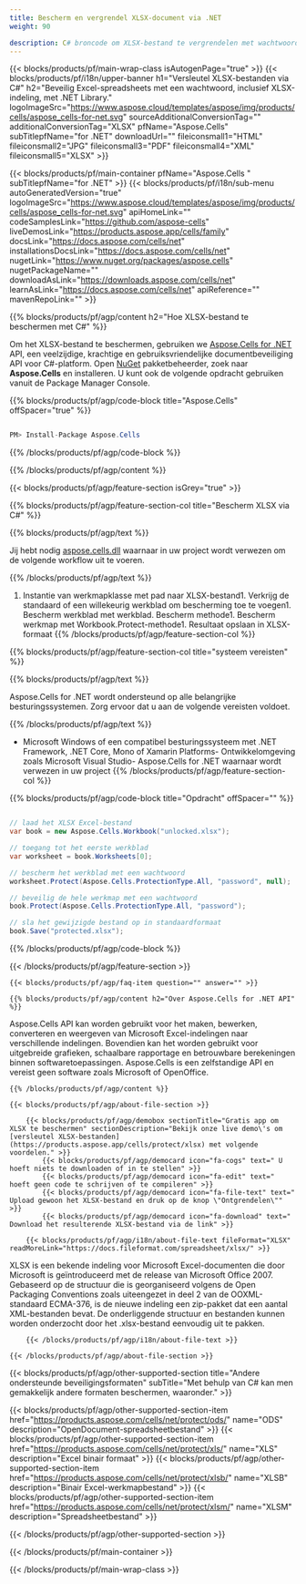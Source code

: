 ```yaml
---
title: Bescherm en vergrendel XLSX-document via .NET 
weight: 90

description: C# broncode om XLSX-bestand te vergrendelen met wachtwoord op .NET Framework, .NET Core, Mono of Xamarin Platforms.
---
```

{{< blocks/products/pf/main-wrap-class isAutogenPage="true" >}}
{{< blocks/products/pf/i18n/upper-banner h1="Versleutel XLSX-bestanden via C#" h2="Beveilig Excel-spreadsheets met een wachtwoord, inclusief XLSX-indeling, met .NET Library." logoImageSrc="https://www.aspose.cloud/templates/aspose/img/products/cells/aspose_cells-for-net.svg" sourceAdditionalConversionTag="" additionalConversionTag="XLSX" pfName="Aspose.Cells" subTitlepfName="for .NET" downloadUrl="" fileiconsmall1="HTML" fileiconsmall2="JPG" fileiconsmall3="PDF" fileiconsmall4="XML" fileiconsmall5="XLSX" >}}

{{< blocks/products/pf/main-container pfName="Aspose.Cells " subTitlepfName="for .NET" >}}
{{< blocks/products/pf/i18n/sub-menu autoGeneratedVersion="true" logoImageSrc="https://www.aspose.cloud/templates/aspose/img/products/cells/aspose_cells-for-net.svg" apiHomeLink="" codeSamplesLink="https://github.com/aspose-cells" liveDemosLink="https://products.aspose.app/cells/family" docsLink="https://docs.aspose.com/cells/net" installationsDocsLink="https://docs.aspose.com/cells/net" nugetLink="https://www.nuget.org/packages/aspose.cells" nugetPackageName="" downloadAsLink="https://downloads.aspose.com/cells/net" learnAsLink="https://docs.aspose.com/cells/net" apiReference="" mavenRepoLink="" >}}

{{% blocks/products/pf/agp/content h2="Hoe XLSX-bestand te beschermen met C#" %}}

 Om het XLSX-bestand te beschermen, gebruiken we
 [Aspose.Cells for .NET](https://products.aspose.com/cells/net) 
 API, een veelzijdige, krachtige en gebruiksvriendelijke documentbeveiliging API voor C#-platform. Open
 [NuGet](https://www.nuget.org/packages/aspose.cells) 
 pakketbeheerder, zoek naar
 **Aspose.Cells** 
 en installeren. U kunt ook de volgende opdracht gebruiken vanuit de Package Manager Console.

{{% blocks/products/pf/agp/code-block title="Aspose.Cells" offSpacer="true" %}}

```cs

PM> Install-Package Aspose.Cells


```

{{% /blocks/products/pf/agp/code-block %}}

{{% /blocks/products/pf/agp/content %}}

{{< blocks/products/pf/agp/feature-section isGrey="true" >}}

{{% blocks/products/pf/agp/feature-section-col title="Bescherm XLSX via C#" %}}

{{% blocks/products/pf/agp/text %}}

 Jij hebt nodig
 [aspose.cells.dll](https://downloads.aspose.com/cells/net) 
 waarnaar in uw project wordt verwezen om de volgende workflow uit te voeren.

{{% /blocks/products/pf/agp/text %}}

1. Instantie van werkmapklasse met pad naar XLSX-bestand1. Verkrijg de standaard of een willekeurig werkblad om bescherming toe te voegen1. Bescherm werkblad met werkblad. Bescherm methode1. Bescherm werkmap met Workbook.Protect-methode1. Resultaat opslaan in XLSX-formaat
{{% /blocks/products/pf/agp/feature-section-col %}}

{{% blocks/products/pf/agp/feature-section-col title="systeem vereisten" %}}

{{% blocks/products/pf/agp/text %}}

 Aspose.Cells for .NET wordt ondersteund op alle belangrijke besturingssystemen. Zorg ervoor dat u aan de volgende vereisten voldoet.

{{% /blocks/products/pf/agp/text %}}

- Microsoft Windows of een compatibel besturingssysteem met .NET Framework, .NET Core, Mono of Xamarin Platforms- Ontwikkelomgeving zoals Microsoft Visual Studio- Aspose.Cells for .NET waarnaar wordt verwezen in uw project
{{% /blocks/products/pf/agp/feature-section-col %}}

{{% blocks/products/pf/agp/code-block title="Opdracht" offSpacer="" %}}

```cs

// laad het XLSX Excel-bestand 
var book = new Aspose.Cells.Workbook("unlocked.xlsx");

// toegang tot het eerste werkblad
var worksheet = book.Worksheets[0];

// bescherm het werkblad met een wachtwoord
worksheet.Protect(Aspose.Cells.ProtectionType.All, "password", null);

// beveilig de hele werkmap met een wachtwoord
book.Protect(Aspose.Cells.ProtectionType.All, "password");

// sla het gewijzigde bestand op in standaardformaat
book.Save("protected.xlsx");


```

{{% /blocks/products/pf/agp/code-block %}}

{{< /blocks/products/pf/agp/feature-section >}}

    {{< blocks/products/pf/agp/faq-item question="" answer="" >}}
 

<!-- aboutfile Starts -->

    {{% blocks/products/pf/agp/content h2="Over Aspose.Cells for .NET API" %}}

 Aspose.Cells API kan worden gebruikt voor het maken, bewerken, converteren en weergeven van Microsoft Excel-indelingen naar verschillende indelingen. Bovendien kan het worden gebruikt voor uitgebreide grafieken, schaalbare rapportage en betrouwbare berekeningen binnen softwaretoepassingen. Aspose.Cells is een zelfstandige API en vereist geen software zoals Microsoft of OpenOffice.  



    {{% /blocks/products/pf/agp/content %}}

    {{< blocks/products/pf/agp/about-file-section >}}

        {{< blocks/products/pf/agp/demobox sectionTitle="Gratis app om XLSX te beschermen" sectionDescription="Bekijk onze live demo\'s om [versleutel XLSX-bestanden](https://products.aspose.app/cells/protect/xlsx) met volgende voordelen." >}}
            {{< blocks/products/pf/agp/democard icon="fa-cogs" text=" U hoeft niets te downloaden of in te stellen" >}}
            {{< blocks/products/pf/agp/democard icon="fa-edit" text=" hoeft geen code te schrijven of te compileren" >}}
            {{< blocks/products/pf/agp/democard icon="fa-file-text" text=" Upload gewoon het XLSX-bestand en druk op de knop \"Ontgrendelen\"" >}}
            {{< blocks/products/pf/agp/democard icon="fa-download" text=" Download het resulterende XLSX-bestand via de link" >}}

        {{< blocks/products/pf/agp/i18n/about-file-text fileFormat="XLSX" readMoreLink="https://docs.fileformat.com/spreadsheet/xlsx/" >}}
XLSX is een bekende indeling voor Microsoft Excel-documenten die door Microsoft is geïntroduceerd met de release van Microsoft Office 2007. Gebaseerd op de structuur die is georganiseerd volgens de Open Packaging Conventions zoals uiteengezet in deel 2 van de OOXML-standaard ECMA-376, is de nieuwe indeling een zip-pakket dat een aantal XML-bestanden bevat. De onderliggende structuur en bestanden kunnen worden onderzocht door het .xlsx-bestand eenvoudig uit te pakken.

        {{< /blocks/products/pf/agp/i18n/about-file-text >}}

    {{< /blocks/products/pf/agp/about-file-section >}}

<!-- aboutfile Ends -->

{{< blocks/products/pf/agp/other-supported-section title="Andere ondersteunde beveiligingsformaten" subTitle="Met behulp van C# kan men gemakkelijk andere formaten beschermen, waaronder." >}}

{{< blocks/products/pf/agp/other-supported-section-item href="https://products.aspose.com/cells/net/protect/ods/" name="ODS" description="OpenDocument-spreadsheetbestand" >}}
{{< blocks/products/pf/agp/other-supported-section-item href="https://products.aspose.com/cells/net/protect/xls/" name="XLS" description="Excel binair formaat" >}}
{{< blocks/products/pf/agp/other-supported-section-item href="https://products.aspose.com/cells/net/protect/xlsb/" name="XLSB" description="Binair Excel-werkmapbestand" >}}
{{< blocks/products/pf/agp/other-supported-section-item href="https://products.aspose.com/cells/net/protect/xlsm/" name="XLSM" description="Spreadsheetbestand" >}}

{{< /blocks/products/pf/agp/other-supported-section >}}

{{< /blocks/products/pf/main-container >}}
    
{{< /blocks/products/pf/main-wrap-class >}}
